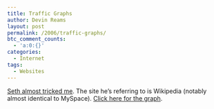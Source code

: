 ```yaml
---
title: Traffic Graphs
author: Devin Reams
layout: post
permalink: /2006/traffic-graphs/
btc_comment_counts:
  - 'a:0:{}'
categories:
  - Internet
tags:
  - Websites
---
```

[Seth almost tricked me][1]. The site he&#8217;s referring to is Wikipedia (notably almost identical to MySpace). [Click here for the graph][2].

 [1]: http://sethgodin.typepad.com/seths_blog/2006/02/organic_web_gro.html
 [2]: https://devin.reams.me/wp-content/uploads/2006/02/graphs.png